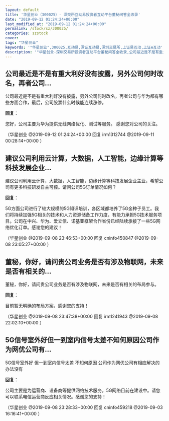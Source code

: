 ```yaml
---
layout: default
title: '华星创业（300025）- 深交所互动易投资者互动平台董秘问答全收录'
date: "2019-09-12 01:24:24+00:00"
last_modified_at: "2019-09-12 01:24:24+00:00"
permalink: /stock/sz/300025/
categories: szstock
cover: 
tags: "华星创业"
keywords: '"华星创业",300025,互动易,深证互动易,深圳交易所,上证易互动,上证e互动'
description: '"华星创业-深圳交易所投资者互动平台董秘问答全收录,公司最近是不是有重大利好没有披露，另外公司何时改名，再者公司与华为都有哪些方面合作，最后，公司股票什么时候能连续涨停。"'
---
```


## 公司最近是不是有重大利好没有披露，另外公司何时改名，再者公司...

公司最近是不是有重大利好没有披露，另外公司何时改名，再者公司与华为都有哪些方面合作，最后，公司股票什么时候能连续涨停。

**回复**：

您好，公司主要为华为提供无线网络优化、测试等服务。 感谢您对公司的关注。 

（华星创业  @2019-09-12 01:24:24+00:00 回复 irm1312744  @2019-09-11 00:28:14+00:00 ）

## 建议公司利用云计算，大数据，人工智能，边缘计算等科技发展企业...

建议公司利用云计算，大数据，人工智能，边缘计算等科技发展企业主业，希望公司有更多科技研发自主可控。请问公司5G订单情况如何？

**回复**：

5G方面公司进行了较大规模的5G知识培训，各区域都培养了5G金种子员工。我们将持续加强5G相关的技术和人力资源储备工作力度，有能力承担5G技术服务项目。公司在中兴、华为、爱立信、诺基亚框架合作省份已经陆续承接了一些5G网络优化订单。感谢您的建议！ 

（华星创业  @2019-09-08 23:46:53+00:00 回复 cninfo450847  @2019-09-08 23:05:27+00:00 ）

## 董秘，你好，请问贵公司业务是否有涉及物联网，未来是否有相关的...

董秘，你好，请问贵公司业务是否有涉及物联网，未来是否有相关的布局参与。

**回复**：

目前暂无明确的布局方案，感谢您的支持！ 

（华星创业  @2019-09-08 23:47:38+00:00 回复 irm1241943  @2019-09-08 22:02:10+00:00 ）

## 5G信号室外好但一到室内信号太差不知何原因公司作为网优公司有...

5G信号室外好 但一到室内信号太差 不知何原因 公司作为网优公司有相应解决的办法没有

**回复**：

公司主要是为运营商、设备商等提供网络技术服务，5G网络目前在建设中。请您可以联系电信运营商反应相关情况。感谢您的支持！ 

（华星创业  @2019-09-08 23:28:33+00:00 回复 cninfo459218  @2019-09-03 16:16:41+00:00 ）

